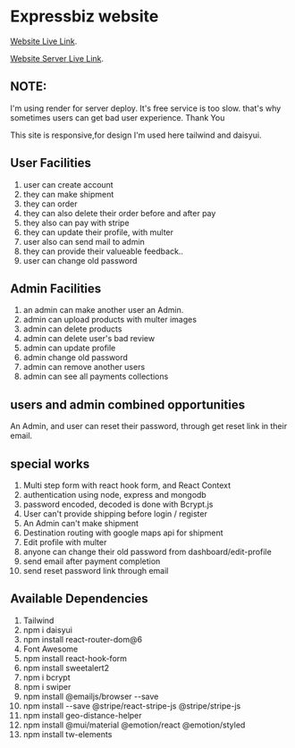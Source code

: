 # Expressbiz  website

[Website Live Link](https://expressbiz-973d5.web.app/).

[Website Server Live Link](https://expressbiz-server-re-deploy.onrender.com/).

## NOTE: 
I'm using render for server deploy. It's free service is too slow. that's why sometimes users can get bad user experience. Thank You

This site is responsive,for design I'm used here tailwind and daisyui.

## User Facilities
1. user can create account
2. they can make shipment
3. they can order
4. they can also delete their order before and after pay
5. they also can pay with stripe
6. they can update their profile, with multer
7. user also can send mail to admin
8. they can provide their valueable feedback..
9. user can change old password


## Admin Facilities
1. an admin can make another user an Admin.
2. admin can upload products with multer images
3. admin can delete products
4. admin can delete user's bad review
5. admin can update profile
6. admin change old password
7. admin can remove another users
8. admin can see all payments collections

## users and admin combined opportunities

An Admin, and user can reset their password, through get reset link in their email.







## special works

1. Multi step form with react hook form, and React Context
2. authentication using node, express and mongodb
3. password encoded, decoded is done with Bcrypt.js
4. User can't provide shipping before login / register
5. An Admin can't make shipment
6. Destination routing with google maps api for shipment
7. Edit profile with multer
8. anyone can change their old password from dashboard/edit-profile
9. send email after payment completion
10. send reset password link through email

## Available Dependencies

1. Tailwind
2. npm i daisyui
3. npm install react-router-dom@6
4. Font Awesome
5. npm install react-hook-form
6. npm install sweetalert2
7. npm i bcrypt
8. npm i swiper
9. npm install @emailjs/browser --save
10. npm install --save @stripe/react-stripe-js @stripe/stripe-js
11. npm install geo-distance-helper
12. npm install @mui/material @emotion/react @emotion/styled
13. npm install tw-elements
